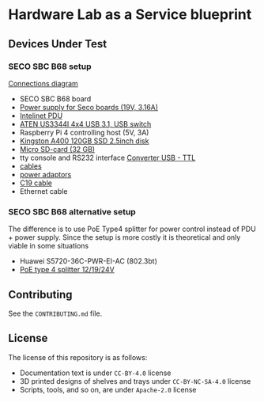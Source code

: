 <!--
SPDX-FileCopyrightText: Huawei Inc.

SPDX-License-Identifier: CC-BY-4.0
-->
# Hardware Lab as a Service blueprint

## Devices Under Test

### SECO SBC B68 setup
[Connections diagram](https://gitlab.eclipse.org/eclipse/oniro-core/HLaaS/-/tree/main/hardware/SECO-SBC-B68)

- SECO SBC B68 board
- [Power supply for Seco boards (19V, 3.16A)](https://allegro.pl/oferta/zasilacz-ladowarka-do-dell-19v-3-16a-60w-5-5-2-5mm-10814538306)
- [Intelinet PDU](https://www.komputronik.pl/product/592881/intellinet-listwa-zasilajaca-pdu-1u-zarzadzalna-po-ip-z-wyswietlaczem-do-szaf-rack-19-.html)
- [ATEN US3344I 4x4 USB 3.1, USB switch](https://www.amazon.pl/gp/product/B07N2ZXCHF/ref=ox_sc_act_title_1?smid=A3I7IG61W9TCJR&psc=1)
- Raspberry Pi 4 controlling host (5V, 3A)
- [Kingston A400 120GB SSD 2.5inch disk](https://www.euro.com.pl/dyski-wewnetrzne-ssd/kingston-a400-120gb.bhtml)
- [Micro SD-card (32 GB)](https://www.amazon.com/Sandisk-Ultra-Micro-UHS-I-Adapter/dp/B073K14CVB/ref=sr_1_1?dchild=1&keywords=SanDisk+16GB&qid=1621236953&s=electronics&sr=1-1)
- tty console and RS232 interface [Converter USB - TTL](https://elty.pl/pl/p/Konwerter-USB-na-RS232RS485TTL-z-izolacja./2468?utm_source=ceneo&utm_medium=referral)
- [cables](https://www.x-kom.pl/p/64439-kabel-zasilajacy-gembird-przedluzacz-c13-c14-18m.html)
- [power adaptors](https://www.x-kom.pl/p/263244-kabel-zasilajacy-gembird-kabel-schuko-c14-15cm.html)
- [C19 cable](https://www.komputronik.pl/product/444068/lanberg-zasilajacy-schuko-c19-1-8m.html?snrai_campaign=qoNfz1oNDbnp&snrai_id=bf8e4475-3b25-41aa-b94a-e049c681d30e)
- Ethernet cable

### SECO SBC B68 alternative setup 
The difference is to use PoE Type4 splitter for power control instead of PDU + power supply. Since the setup is more costly it is theoretical and only viable in some situations

- Huawei S5720-36C-PWR-EI-AC (802.3bt)
- [PoE type 4 splitter 12/19/24V](https://www.amazon.de/-/en/Planet-Single-Port-Ultra-Splitter/dp/B07B6GJGMC/ref=sr_1_2?crid=228FV8JSEICWM&keywords=POE-172S&qid=1648679021&sprefix=poe-172s%2Caps%2C80&sr=8-2)


## Contributing

See the `CONTRIBUTING.md` file.

## License

The license of this repository is as follows:

* Documentation text is under `CC-BY-4.0` license
* 3D printed designs of shelves and trays under `CC-BY-NC-SA-4.0` license
* Scripts, tools, and so on, are under `Apache-2.0` license
